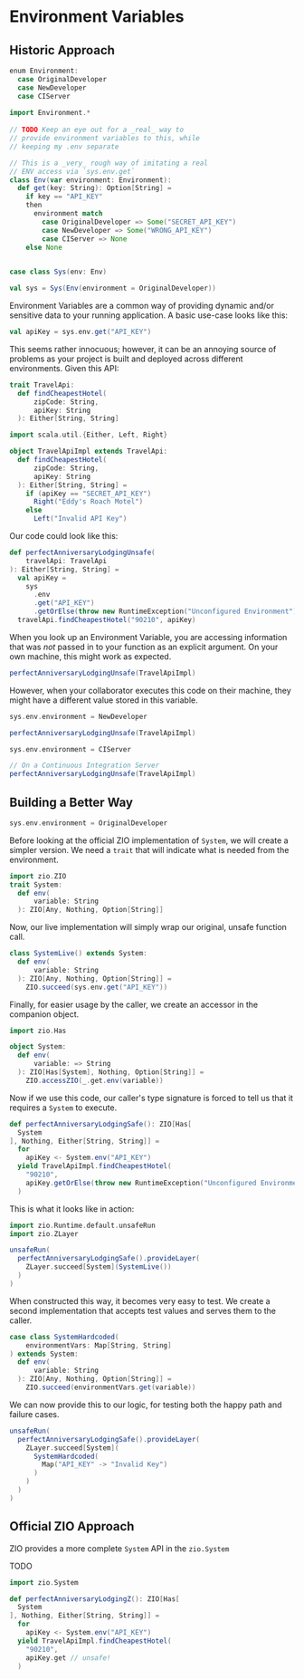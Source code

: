 # Environment Variables

## Historic Approach

```scala mdoc:invisible
enum Environment:
  case OriginalDeveloper
  case NewDeveloper
  case CIServer
  
import Environment.*
  
// TODO Keep an eye out for a _real_ way to
// provide environment variables to this, while
// keeping my .env separate

// This is a _very_ rough way of imitating a real
// ENV access via `sys.env.get`
class Env(var environment: Environment):
  def get(key: String): Option[String] =
    if key == "API_KEY"
    then
      environment match
        case OriginalDeveloper => Some("SECRET_API_KEY")
        case NewDeveloper => Some("WRONG_API_KEY")
        case CIServer => None
    else None
      

case class Sys(env: Env)

val sys = Sys(Env(environment = OriginalDeveloper))
```

Environment Variables are a common way of providing dynamic and/or sensitive data to your running application.
A basic use-case looks like this:

```scala mdoc
val apiKey = sys.env.get("API_KEY")
```

This seems rather innocuous; however, it can be an annoying source of problems as your project is built and deployed across different environments.
Given this API:

```scala mdoc
trait TravelApi:
  def findCheapestHotel(
      zipCode: String,
      apiKey: String
  ): Either[String, String]
```

```scala mdoc:invisible
import scala.util.{Either, Left, Right}

object TravelApiImpl extends TravelApi:
  def findCheapestHotel(
      zipCode: String,
      apiKey: String
  ): Either[String, String] =
    if (apiKey == "SECRET_API_KEY")
      Right("Eddy's Roach Motel")
    else
      Left("Invalid API Key")
```

Our code could look like this:

```scala mdoc
def perfectAnniversaryLodgingUnsafe(
    travelApi: TravelApi
): Either[String, String] =
  val apiKey =
    sys
      .env
      .get("API_KEY")
      .getOrElse(throw new RuntimeException("Unconfigured Environment"))
  travelApi.findCheapestHotel("90210", apiKey)

```

When you look up an Environment Variable, you are accessing information that was _not_ passed in to your function as an explicit argument.
On your own machine, this might work as expected.

```scala mdoc
perfectAnniversaryLodgingUnsafe(TravelApiImpl)
```

However, when your collaborator executes this code on their machine, they might have a different value stored in this variable.

```scala mdoc:invisible
sys.env.environment = NewDeveloper
```

```scala mdoc
perfectAnniversaryLodgingUnsafe(TravelApiImpl)
```

```scala mdoc:invisible
sys.env.environment = CIServer
```

```scala mdoc:crash
// On a Continuous Integration Server
perfectAnniversaryLodgingUnsafe(TravelApiImpl)
```

## Building a Better Way

```scala mdoc:invisible
sys.env.environment = OriginalDeveloper
```

Before looking at the official ZIO implementation of `System`, we will create a simpler version.
We need a `trait` that will indicate what is needed from the environment.

```scala mdoc
import zio.ZIO
trait System:
  def env(
      variable: String
  ): ZIO[Any, Nothing, Option[String]]
```

Now, our live implementation will simply wrap our original, unsafe function call.

```scala mdoc
class SystemLive() extends System:
  def env(
      variable: String
  ): ZIO[Any, Nothing, Option[String]] =
    ZIO.succeed(sys.env.get("API_KEY"))
```

Finally, for easier usage by the caller, we create an accessor in the companion object.

```scala mdoc
import zio.Has

object System:
  def env(
      variable: => String
  ): ZIO[Has[System], Nothing, Option[String]] =
    ZIO.accessZIO(_.get.env(variable))
```

Now if we use this code, our caller's type signature is forced to tell us that it requires a `System` to execute.

```scala mdoc
def perfectAnniversaryLodgingSafe(): ZIO[Has[
  System
], Nothing, Either[String, String]] =
  for
    apiKey <- System.env("API_KEY")
  yield TravelApiImpl.findCheapestHotel(
    "90210",
    apiKey.getOrElse(throw new RuntimeException("Unconfigured Environment"))
  )
```

This is what it looks like in action:

```scala mdoc
import zio.Runtime.default.unsafeRun
import zio.ZLayer

unsafeRun(
  perfectAnniversaryLodgingSafe().provideLayer(
    ZLayer.succeed[System](SystemLive())
  )
)
```

When constructed this way, it becomes very easy to test.
We create a second implementation that accepts test values and serves them to the caller.

```scala mdoc
case class SystemHardcoded(
    environmentVars: Map[String, String]
) extends System:
  def env(
      variable: String
  ): ZIO[Any, Nothing, Option[String]] =
    ZIO.succeed(environmentVars.get(variable))
```

We can now provide this to our logic, for testing both the happy path and failure cases.

```scala mdoc
unsafeRun(
  perfectAnniversaryLodgingSafe().provideLayer(
    ZLayer.succeed[System](
      SystemHardcoded(
        Map("API_KEY" -> "Invalid Key")
      )
    )
  )
)
```


## Official ZIO Approach

ZIO provides a more complete `System` API in the `zio.System`

TODO

```scala mdoc
import zio.System

def perfectAnniversaryLodgingZ(): ZIO[Has[
  System
], Nothing, Either[String, String]] =
  for
    apiKey <- System.env("API_KEY")
  yield TravelApiImpl.findCheapestHotel(
    "90210",
    apiKey.get // unsafe!
  )
```
